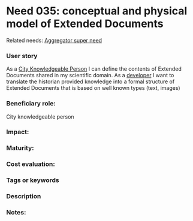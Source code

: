 # Need 035: conceptual and physical model of Extended Documents

Related needs: [Aggregator super need](Need004.md)

### User story
As a [City Knowledgeable Person](Roles.md#city-knowledgeable-person) I can define the contents of Extended Documents shared in my scientific domain. 
As a [developer](https://github.com/MEPP-team/RICT/blob/master/Doc/Devel/Needs/Roles.md#developer) 
I want to translate the historian provided knowledge into a formal structure of Extended Documents 
that is based on well known types (text, images)

### Beneficiary role: 
City knowledgeable person

### Impact: 

### Maturity:

### Cost evaluation:

### Tags or keywords


### Description

### Notes:

